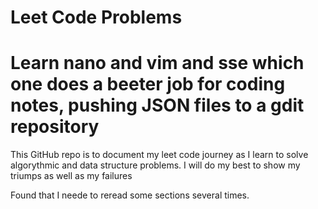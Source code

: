 # Leet Code Problems 
# Learn nano and vim and sse which one does a beeter job for coding notes, pushing JSON files to a gdit repository
This GitHub repo is to document my leet code journey as I learn to solve algorythmic and data structure problems. I will do my best to show my triumps 
as well as my failures 

Found that I neede to reread some sections several times.

